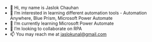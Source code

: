 - 👋 Hi, my name is Jaslok Chauhan
- 👀 I’m interested in learning different automation tools - Automation Anywhere, Blue Prism, Microsoft Power Automate
- 🌱 I’m currently learning Microsoft Power Automate
- 💞️ I’m looking to collaborate on RPA
- 📫 You may reach me at jaslokunal@gmail.com

<!---
jaslok13/jaslok13 is a ✨ special ✨ repository because its `README.md` (this file) appears on your GitHub profile.
You can click the Preview link to take a look at your changes.
--->
